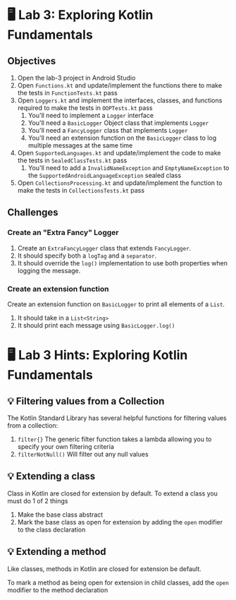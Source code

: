 # 🖥 Lab 3: Exploring Kotlin Fundamentals

## Objectives
1. Open the lab-3 project in Android Studio
2. Open `Functions.kt` and update/implement the functions there to make the tests in `FunctionTests.kt` pass
3. Open `Loggers.kt` and implement the interfaces, classes, and functions required to make the tests in `OOPTests.kt` pass
    1. You'll need to implement a `Logger` interface
    2. You'll need a `BasicLogger` Object class that implements `Logger`
    3. You'll need a `FancyLogger` class that implements `Logger`
    4. You'll need an extension function on the `BasicLogger` class to log multiple messages at the same time
4. Open `SupportedLanguages.kt` and update/implement the code to make the tests in `SealedClassTests.kt` pass
    1. You'll need to add a `InvalidNameException` and `EmptyNameException` to the `SupportedAndroidLanguageException` sealed class
5. Open `CollectionsProcessing.kt` and update/implement the function to make the tests in `CollectionsTests.kt` pass


## Challenges
### Create an "Extra Fancy" Logger
1. Create an `ExtraFancyLogger` class that extends `FancyLogger`.  
2. It should specify both a `logTag` and a `separator`.
3. It should override the `log()` implementation to use both properties when logging the message.

### Create an extension function
Create an extension function on `BasicLogger` to print all elements of a `List`.
1. It should take in a `List<String>`
2. It should print each message using `BasicLogger.log()`

# 🖥 Lab 3 Hints: Exploring Kotlin Fundamentals

## 💡 Filtering values from a Collection
The Kotlin Standard Library has several helpful functions for filtering values from a collection:
1. `filter{}` The generic filter function takes a lambda allowing you to specify your own filtering criteria
2. `filterNotNull()` Will filter out any null values

## 💡 Extending a class
Class in Kotlin are closed for extension by default.  To extend a class you must do 1 of 2 things
1. Make the base class abstract
2. Mark the base class as open for extension by adding the `open` modifier to the class declaration

## 💡 Extending a method
Like classes, methods in Kotlin are closed for extension be default.

To mark a method as being open for extension in child classes, add the `open` modifier to the method declaration